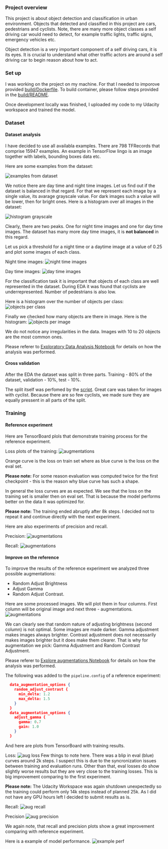 ### Project overview
This project is about object detection and classification in urban environment. Objects that detected and classified in this project are cars, pedestrians and cyclists. Note, there are many more object classes a self driving car would need to detect, for example traffic lights, traffic signs, emergency vehicles etc.

Object detection is a very important component of a self driving cars, it is its eyes. It is crucial to understand what other traffic actors are around a self driving car to begin reason about how to act.

### Set up
I was working on the project on my machine. For that I needed to imporove provided [build/Dockerfile](build/Dockerfile). To build container, please follow steps provided in the [build/README](build/README.md).

Once development locally was finished, I uploaded my code to my Udacity workspace and trained the model.

### Dataset
#### Dataset analysis
I have decided to use all availabla examples. There are 798 TFRecords that comprise 15947 examples. An example in TensorFlow lingo is an image together with labels, bounding boxes data etc.

Here are some examples from the dataset:

![examples from dataset](images/overview.png)

We notice there are day time and night time images. Let us find out if the dataset is balanced in that regard. For that we represent each image by a single value, its avarage grayscale value. For dark images such a value will be lower, then for bright ones. Here is a histogram over all images in the dataset:

![histogram grayscale](images/hist_grayscale.png)

Clearly, there are two peaks. One for night time images and one for day time images. The dataset has many more day time images, it is **not balanced** in this regard.

Let us pick a threshold for a night time or a daytime image at a value of 0.25 and plot some images of each class.

Night time images:
![night time images](images/night.png)

Day time images:
![day time images](images/day.png)

For the classification task it is important that objects of each class are well represented in the dataset. During EDA it was found that cyclists are underrepresented. Number of pedestrians is also low.

Here is a histogram over the number of objects per class:
![objects per class](images/hist_classes.png)

Finally we checked how many objects are there in image. Here is the histogram:
![objects per image](images/hist_nobjects.png)

We do not notice any irregularities in the data. Images with 10 to 20 objects are the most common ones.

Please referer to [Exploratory Data Analysis Notebook](Exploratory%20Data%20Analysis.ipynb) for details on how the analysis was performed.

#### Cross validation
After the EDA the dataset was split in three parts. Training - 80% of the dataset, validation - 10%, test - 10%.

The split itself was perfomed by the [script](create_splits.py). Great care was taken for images with cyclist. Because there are so few cyclists, we made sure they are equally pressent in all parts of the split.

### Training
#### Reference experiment
Here are TensorBoard plols that demonstrate training process for the reference experiment.

Loss plots of the training:
![augmentations](images/ref_exp_loss_plots.png)

Orange curve is the loss on train set where as blue curve is the loss on the eval set.

**Please note:** For some reason evaluation was computed twice for the first checkpoint - this is the reason why blue curve has such a shape.

In general the loss curves are as expected. We see that the loss on the training set is smaller then on eval set. That is because the model performs better on the data it was optimized for.

**Please note:** The training ended abruptly after 8k steps. I decided not to repeat it and continue directly with the next experiment.

Here are also experiments of precision and recall.

Precision:
![augmentations](images/ref_exp_detection_precision.png)

Recall:
![augmentations](images/ref_exp_detection_recall.png)

#### Improve on the reference
To improve the results of the reference experiment we analyzed three possible augmentations:
 - Random Adjust Brightness
 - Adjust Gamma
 - Random Adjust Contrast.

 Here are some processed images. We will plot them in four columns. First column will be original image and next three - augmentations.
 ![augmentations](images/augmentations.png)

We can clearly see that random nature of adjusting brightness (second column) is not optimal. Some images are made darker. Gamma adjustment makes images always brighter. Contrast adjustment does not necessarily makes images brighter but it does make them clearer. That is why for augmentation we pick: Gamma Adjustment and Random Contrast Adjustment.

Please referer to [Explore augmentations Notebook](Explore%20augmentations.ipynb) for details on how the analysis was performed.

The following was added to the `pipeline.config` of a reference experiment:
```json
  data_augmentation_options {
    random_adjust_contrast {
      min_delta: 1.2
      max_delta: 1.5
    }
  }
  data_augmentation_options {
    adjust_gamma {
      gamma: 0.7
      gain: 1.0
    }
  }  
```

And here are plots from TensorBoard with training results.

Loss:
![aug loss](images/aug_exp_loss_plots.png)
Few things to note here. There was a blip in eval (blue) curves around 2k steps. I suspect this is due to the syncronization issues between training and evaluation runs. Other than that, eval losses do show slightly worse results but they are very close to the training losses. This is big improvement comparing to the first experiment.

**Please note:** The Udacity Workspace was again shutdown unexpectedly so the training could perform only 14k steps instead of planned 25k. As I did not have any GPU hours left I decided to submit results as is.

Recall:
![aug recall](images/aug_exp_detection_recall.png)

Precision
![aug precision](images/aug_exp_detection_precision.png)

We again note, that recall and precision plots show a great improvement comparing with reference experiment.

Here is a example of model performance.
![example perf](images/example_perf.png)